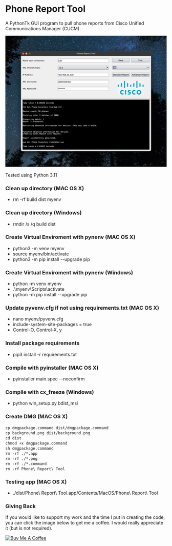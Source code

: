 # Phone Report Tool
A PythonTk GUI program to pull phone reports from Cisco Unified Communications Manager (CUCM).

![Phone Report Tool](/screenshot/screenshot.png?raw=true "Main Window")

Tested using Python 3.11

### Clean up directory (MAC OS X)
* rm -rf build dist myenv

### Clean up directory (Windows)
* rmdir /s /q build dist

### Create Virtual Enviroment with pynenv (MAC OS X)
* python3 -m venv myenv
* source myenv/bin/activate
* python3 -m pip install --upgrade pip

### Create Virtual Enviroment with pynenv (Windows)
* python -m venv myenv
* .\myenv\Scripts\activate
* python -m pip install --upgrade pip

### Update pyvenv.cfg if not using requirements.txt (MAC OS X)
* nano myenv/pyvenv.cfg
* include-system-site-packages = true
* Control-O, Control-X, y

### Install package requirements
* pip3 install -r requirements.txt

### Compile with pyinstaller (MAC OS X)
* pyinstaller main.spec --noconfirm

### Compile with cx_freeze (Windows)
* python win_setup.py bdist_msi

### Create DMG (MAC OS X)
```
cp dmgpackage.command dist/dmgpackage.command
cp background.png dist/background.png
cd dist
chmod +x dmgpackage.command
sh dmgpackage.command
rm -rf ./*.app
rm -rf ./*.png
rm -rf ./*.command
rm -rf Phone\ Report\ Tool
```

### Testing app (MAC OS X)
* ./dist/Phone\ Report\ Tool.app/Contents/MacOS/Phone\ Report\ Tool

### Giving Back

If you would like to support my work and the time I put in creating the code, you can click the image below to get me a coffee. I would really appreciate it (but is not required).

<a href="https://www.buymeacoffee.com/automatebldrs" target="_blank"><img src="https://cdn.buymeacoffee.com/buttons/default-orange.png" alt="Buy Me A Coffee" height="41" width="174"></a>